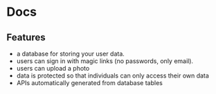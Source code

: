 # Docs

## Features

- a database for storing your user data.
- users can sign in with magic links (no passwords, only email).
- users can upload a photo
- data is protected so that individuals can only access their own data
- APIs automatically generated from database tables
